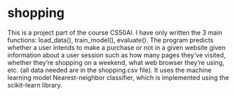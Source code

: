 # shopping
This is a project part of the course CS50AI. I have only written the 3 main functions: load_data(), train_model(), evaluate().
The program predicts whether a user intends to make a purchase or not in a given website given information about a user session such as how many pages they’ve visited, whether they’re shopping on a weekend, what web browser they’re using, etc. (all data needed are in the shopping.csv file). 
It uses the machine learning model Nearest-neighbor classifier, which is implemented using the scikit-learn library.

